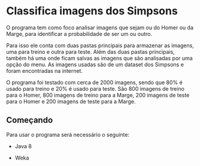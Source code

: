 # Classifica imagens dos Simpsons

O programa tem como foco analisar imagens que sejam ou do Homer ou da Marge, para identificar a probabilidade de ser um ou outro.

Para isso ele conta com duas pastas principais para armazenar as imagens, uma para treino e outra para teste. Além das duas pastas principais, também há uma onde ficam salvas as imagens que são analisadas por uma opção do menu. As imagens usadas são de um dataset dos Simpsons e foram encontradas na internet.

O programa foi testado com cerca de 2000 imagens, sendo que 80% é usado para treino e 20% é usado para teste. São 800 imagens de treino para o Homer, 800 imagens de treino para a Marge, 200 imagens de teste para o Homer e 200 imagens de teste para a Marge.

## Começando

Para usar o programa será necessário o seguinte:

* Java 8

* Weka

